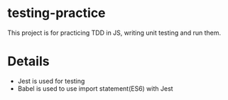# testing-practice
This project is for practicing TDD in JS, writing unit testing and run them.

# Details
- Jest is used for testing
- Babel is used to use import statement(ES6) with Jest